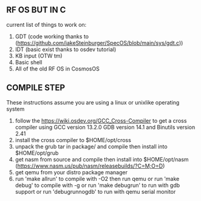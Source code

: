 ## RF OS BUT IN C
current list of things to work on:
1. GDT (code working thanks to (https://github.com/jakeSteinburger/SpecOS/blob/main/sys/gdt.c))
2. IDT (basic exist thanks to osdev tutorial)
3. KB input (OTW tm)
4. Basic shell
5. All of the old RF OS in CosmosOS

## COMPILE STEP
These instructions assume you are using a linux or unixlike operating system
1. follow the https://wiki.osdev.org/GCC_Cross-Compiler to get a cross compiler using GCC version 13.2.0 GDB version 14.1 and Binutils version 2.41
2. install the cross compiler to $HOME/opt/cross
3. unpack the grub tar in package/ and compile then install into $HOME/opt/grub
4. get nasm from source and compile then install into $HOME/opt/nasm (https://www.nasm.us/pub/nasm/releasebuilds/?C=M;O=D) 
5. get qemu from your distro package manager
6. run 'make allrun' to compile with -O2 then run qemu or run 'make debug' to compile with -g or run 'make debugrun' to run with gdb support or run 'debugrunnogdb' to run with qemu serial monitor
